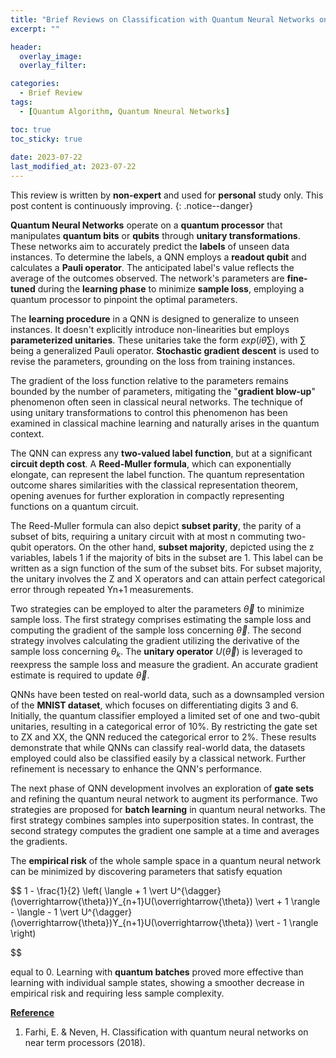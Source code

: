 ```yaml
---
title: "Brief Reviews on Classification with Quantum Neural Networks on Near Term Processors"
excerpt: ""

header:
  overlay_image: 
  overlay_filter: 

categories:
  - Brief Review
tags:
  - [Quantum Algorithm, Quantum Nneural Networks]

toc: true
toc_sticky: true
 
date: 2023-07-22
last_modified_at: 2023-07-22
---
```


This review is written by **non-expert** and used for **personal** study only. This post content is continuously improving.
{: .notice--danger}

**Quantum Neural Networks** operate on a **quantum processor** that manipulates **quantum bits** or **qubits** through **unitary transformations**. These networks aim to accurately predict the **labels** of unseen data instances. To determine the labels, a QNN employs a **readout qubit** and calculates a **Pauli operator**. The anticipated label's value reflects the average of the outcomes observed. The network's parameters are **fine-tuned** during the **learning phase** to minimize **sample loss**, employing a quantum processor to pinpoint the optimal parameters.

The **learning procedure** in a QNN is designed to generalize to unseen instances. It doesn't explicitly introduce non-linearities but employs **parameterized unitaries**. These unitaries take the form $exp(i\theta \sum )$, with $\sum$ being a generalized Pauli operator. **Stochastic gradient descent** is used to revise the parameters, grounding on the loss from training instances.

The gradient of the loss function relative to the parameters remains bounded by the number of parameters, mitigating the "**gradient blow-up**" phenomenon often seen in classical neural networks. The technique of using unitary transformations to control this phenomenon has been examined in classical machine learning and naturally arises in the quantum context.

The QNN can express any **two-valued label function**, but at a significant **circuit depth cost**. A **Reed-Muller formula**, which can exponentially elongate, can represent the label function. The quantum representation outcome shares similarities with the classical representation theorem, opening avenues for further exploration in compactly representing functions on a quantum circuit.

The Reed-Muller formula can also depict **subset parity**, the parity of a subset of bits, requiring a unitary circuit with at most n commuting two-qubit operators. On the other hand, **subset majority**, depicted using the z variables, labels 1 if the majority of bits in the subset are 1. This label can be written as a sign function of the sum of the subset bits. For subset majority, the unitary involves the Z and X operators and can attain perfect categorical error through repeated Yn+1 measurements.

Two strategies can be employed to alter the parameters $\overrightarrow{θ}$ to minimize sample loss. The first strategy comprises estimating the sample loss and computing the gradient of the sample loss concerning $\overrightarrow{θ}$. The second strategy involves calculating the gradient utilizing the derivative of the sample loss concerning $\theta _k$. The **unitary operator** $U(\overrightarrow{\theta})$ is leveraged to reexpress the sample loss and measure the gradient. An accurate gradient estimate is required to update $\overrightarrow{\theta}$.

QNNs have been tested on real-world data, such as a downsampled version of the **MNIST dataset**, which focuses on differentiating digits 3 and 6. Initially, the quantum classifier employed a limited set of one and two-qubit unitaries, resulting in a categorical error of 10%. By restricting the gate set to ZX and XX, the QNN reduced the categorical error to 2%. These results demonstrate that while QNNs can classify real-world data, the datasets employed could also be classified easily by a classical network. Further refinement is necessary to enhance the QNN's performance.

The next phase of QNN development involves an exploration of **gate sets** and refining the quantum neural network to augment its performance. Two strategies are proposed for **batch learning** in quantum neural networks. The first strategy combines samples into superposition states. In contrast, the second strategy computes the gradient one sample at a time and averages the gradients.

The **empirical risk** of the whole sample space in a quantum neural network can be minimized by discovering parameters that satisfy equation

$$
1 - \frac{1}{2} \left( \langle + 1 \vert U^{\dagger}(\overrightarrow{\theta})Y_{n+1}U(\overrightarrow{\theta}) \vert + 1 \rangle - \langle - 1 \vert U^{\dagger}(\overrightarrow{\theta})Y_{n+1}U(\overrightarrow{\theta}) \vert - 1 \rangle \right)

$$

 equal to 0. Learning with **quantum batches** proved more effective than learning with individual sample states, showing a smoother decrease in empirical risk and requiring less sample complexity.




**<U>Reference</U>**

1. Farhi, E. & Neven, H. Classification with quantum neural networks on near term processors (2018).